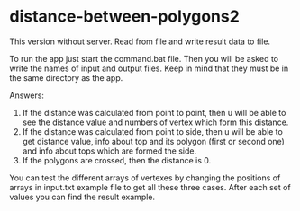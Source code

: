 # distance-between-polygons2
This version without server. Read from file and write result data to file. 

To run the app just start the command.bat file.
Then you will be asked to write the names of input and output files.
Keep in mind that they must be in the same directory as the app.

Answers:
1) If the distance was calculated from point to point, then u will be able to see the distance value and numbers of vertex which form this distance.
2) If the distance was calculated from point to side, then u will be able to get distance value, info about top and its polygon (first or second one) and info about tops which are formed the side.
3) If the polygons are crossed, then the distance is 0.

You can test the different arrays of vertexes by changing the positions of arrays in input.txt example file to get all these three cases. After each set of values you can find the result example.
